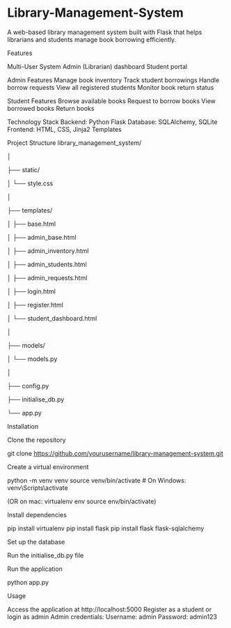 # Library-Management-System

A web-based library management system built with Flask that helps librarians and students manage book borrowing efficiently.

Features

Multi-User System
Admin (Librarian) dashboard
Student portal

Admin Features
Manage book inventory
Track student borrowings
Handle borrow requests
View all registered students
Monitor book return status


Student Features
Browse available books
Request to borrow books
View borrowed books
Return books

Technology Stack
Backend: Python Flask
Database: SQLAlchemy, SQLite
Frontend: HTML, CSS, Jinja2 Templates

Project Structure
library_management_system/

│

├── static/

│   └── style.css

│

├── templates/

│   ├── base.html

│   ├── admin_base.html

│   ├── admin_inventory.html

│   ├── admin_students.html

│   ├── admin_requests.html

│   ├── login.html

│   ├── register.html

│   └── student_dashboard.html

│

├── models/

│   └── models.py

│

├── config.py

├── initialise_db.py

└── app.py

Installation

Clone the repository

git clone https://github.com/yourusername/library-management-system.git

Create a virtual environment

python -m venv venv
source venv/bin/activate  # On Windows: venv\Scripts\activate

(OR on mac:
virtualenv env
source env/bin/activate)

Install dependencies

pip install virtualenv
pip install flask
pip install flask flask-sqlalchemy

Set up the database

Run the initialise_db.py file

Run the application

python app.py

Usage

Access the application at http://localhost:5000
Register as a student or login as admin
Admin credentials:
Username: admin
Password: admin123
